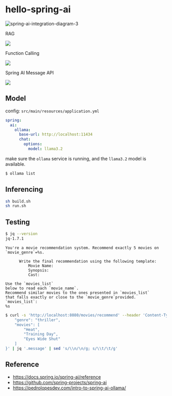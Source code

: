 # hello-spring-ai

![spring-ai-integration-diagram-3](https://docs.spring.io/spring-ai/reference/_images/spring-ai-integration-diagram-3.svg)

RAG

![](https://docs.spring.io/spring-ai/reference/_images/spring-ai-rag.jpg)

Function Calling

![](https://docs.spring.io/spring-ai/reference/_images/function-calling-basic-flow.jpg)

Spring AI Message API

![](https://docs.spring.io/spring-ai/reference/_images/spring-ai-message-api.jpg)

## Model

config: `src/main/resources/application.yml`

```yaml
spring:
  ai:
    ollama:
      base-url: http://localhost:11434
      chat:
        options:
          model: llama3.2
```

make sure the `ollama` service is running, and the `llama3.2` model is available.

```sh
$ ollama list
```

## Inferencing

```sh
sh build.sh
sh run.sh
```

## Testing

```sh
$ jq --version
jq-1.7.1
```

```text
You're a movie recommendation system. Recommend exactly 5 movies on `movie_genre`=%s.

      Write the final recommendation using the following template:
          Movie Name:
          Synopsis:
          Cast:
```

```text
Use the `movies_list`
below to read each `movie_name`.
Recommend similar movies to the ones presented in `movies_list`
that falls exactly or close to the `movie_genre`provided.
`movies_list`:
%s
```

```sh
$ curl -s 'http://localhost:8080/movies/recommend' --header 'Content-Type: application/json' --data '{
    "genre": "thriller",
    "movies": [
        "Heat",
        "Training Day",
        "Eyes Wide Shut"
    ]
}' | jq '.message' | sed 's/\\n/\n/g; s/\\t/\t/g'
```

## Reference

- <https://docs.spring.io/spring-ai/reference>
- <https://github.com/spring-projects/spring-ai>
- <https://pedrolopesdev.com/intro-to-spring-ai-ollama/>